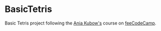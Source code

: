 # BasicTetris

Basic Tetris project following the [Ania Kubow's](https://github.com/kubowania/tetris) course on [feeCodeCamp](https://youtu.be/rAUn1Lom6dw).


